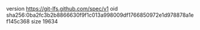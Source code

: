 version https://git-lfs.github.com/spec/v1
oid sha256:0ba2fc3b2b8866630f9f1c013a998009df1766850972e1d978878a1ef145c368
size 19634
